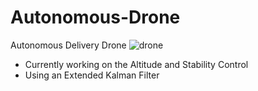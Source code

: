 # Autonomous-Drone
Autonomous Delivery Drone
![drone](https://github.com/iitimii/Autonomous-Delivery-Drone/assets/106264110/dc1d4b93-dc68-4a86-bfa6-bddb9dcfd645)

- Currently working on the Altitude and Stability Control
- Using an Extended Kalman Filter
